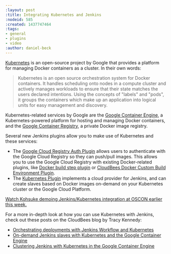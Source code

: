 ```yaml
---
:layout: post
:title: Integrating Kubernetes and Jenkins
:nodeid: 585
:created: 1437747464
:tags:
- general
- plugins
- video
:author: daniel-beck
---
```

[Kubernetes](https://kubernetes.io/) is an open-source project by Google that provides a platform for managing Docker containers as a cluster. In their own words:

> Kubernetes is an open source orchestration system for Docker containers. It handles scheduling onto nodes in a compute cluster and actively manages workloads to ensure that their state matches the users declared intentions. Using the concepts of "labels" and "pods", it groups the containers which make up an application into logical units for easy management and discovery.

Kubernetes-related services by Google are the [Google Container Engine](https://cloud.google.com/container-engine/), a Kubernetes-powered platform for hosting and managing Docker containers, and the [Google Container Registry](https://cloud.google.com/tools/container-registry/#overview), a private Docker image registry.

Several new Jenkins plugins allow you to make use of Kubernetes and these services:

* The [Google Cloud Registry Auth Plugin](https://wiki.jenkins-ci.org/display/JENKINS/Google+Container+Registry+Auth+Plugin) allows users to authenticate with the Google Cloud Registry so they can push/pull images. This allows you to use the Google Cloud Registry with existing Docker-related plugins, like [Docker build step plugin](https://wiki.jenkins-ci.org/display/JENKINS/Docker+build+step+plugin) or [CloudBees Docker Custom Build Environment Plugin](https://wiki.jenkins-ci.org/display/JENKINS/CloudBees+Docker+Custom+Build+Environment+Plugin).
* The [Kubernetes Plugin](https://wiki.jenkins-ci.org/display/JENKINS/Kubernetes+Plugin) implements a cloud provider for Jenkins, and can create slaves based on Docker images on-demand on your Kubernetes cluster or the Google Cloud Platform.

[Watch Kohsuke demoing Jenkins/Kubernetes integration at OSCON earlier this week.](https://www.youtube.com/watch?v=PFCSSiT-UUQ&index=21&list=PL69nYSiGNLP0Ljwa9J98xUd6UlM604Y-l)

For a more in-depth look at how you can use Kubernetes with Jenkins, check out these posts on the CloudBees blog by Tracy Kennedy:

* [Orchestrating deployments with Jenkins Workflow and Kubernetes](https://blog.cloudbees.com/2015/07/orchestrating-deployments-with-jenkins.html)
* [On-demand Jenkins slaves with Kubernetes and the Google Container Engine](https://blog.cloudbees.com/2015/07/on-demand-jenkins-slaves-with.html)
* [Clustering Jenkins with Kubernetes in the Google Container Engine](https://blog.cloudbees.com/2015/07/clustering-jenkins-with-kubernetes-in.html)
